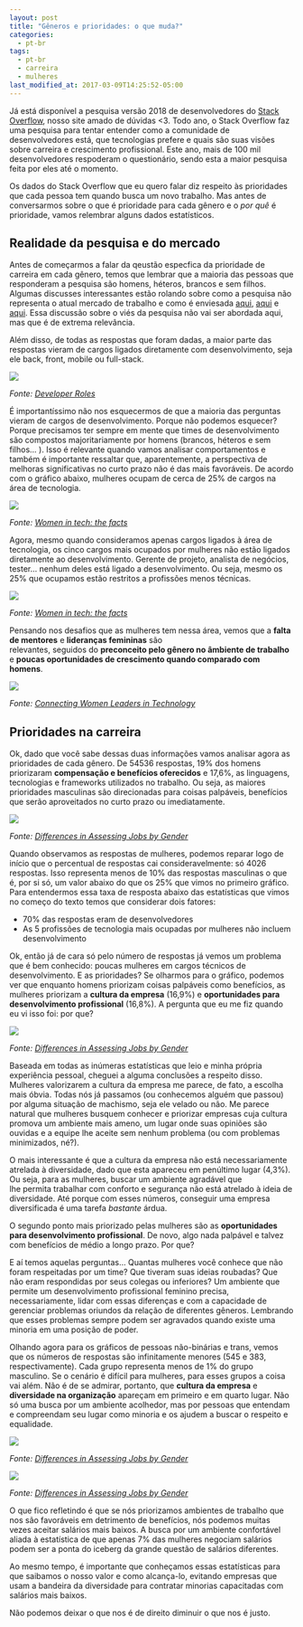 ```yaml
---
layout: post
title: "Gêneros e prioridades: o que muda?"
categories:
  - pt-br 
tags:
  - pt-br
  - carreira 
  - mulheres 
last_modified_at: 2017-03-09T14:25:52-05:00
---
```


Já está disponível a pesquisa versão 2018 de desenvolvedores do [Stack Overflow](https://stackoverflow.com/), nosso site amado de dúvidas <3. Todo ano, o Stack Overflow faz uma pesquisa
para tentar entender como a comunidade de desenvolvedores está, que tecnologias prefere e quais são suas visões sobre carreira e crescimento profissional. Este ano, mais de 100 mil
desenvolvedores respoderam o questionário, sendo esta a maior pesquisa feita por eles até o momento.

Os dados do Stack Overflow que eu quero falar diz respeito às prioridades que cada pessoa tem quando busca um novo trabalho. Mas antes de conversarmos sobre o que é
prioridade para cada gênero e o *por quê* é prioridade, vamos relembrar alguns dados estatísticos.

## Realidade da pesquisa e do mercado

Antes de começarmos a falar da qeustão especfica da prioridade de carreira em cada gênero, temos que lembrar que a maioria das 
pessoas que responderam a pesquisa são homens, héteros, brancos e sem filhos. Algumas discusses interessantes estão rolando sobre 
como a pesquisa não representa o atual mercado de trabalho e como é enviesada 
[aqui](https://twitter.com/elibelly/status/973510614827044864), 
[aqui](https://twitter.com/lukaseder/status/973468605533884417) e 
[aqui](https://twitter.com/dan_abramov/status/973560630790774784). Essa discussão sobre o viés da pesquisa não vai ser abordada aqui, mas que é de extrema relevância.

Além disso, de todas as respostas que foram dadas, a maior parte das respostas vieram de cargos ligados 
diretamente com desenvolvimento, 
seja ele back, front, mobile ou full-stack.

![](https://i.imgur.com/cJk79pN.png)

*Fonte: [Developer Roles](https://insights.stackoverflow.com/survey/2018/?utm_source=Iterable&utm_medium=email&utm_campaign=dev-survey-2018-promotion#developer-roles)*

É importantíssimo não nos esquecermos de que a maioria das perguntas vieram de cargos de desenvolvimento. 
Porque não podemos esquecer? Porque precisamos ter sempre em mente que times de desenvolvimento são compostos
majoritariamente por homens (brancos, héteros e sem filhos... ). Isso é relevante quando vamos analisar comportamentos e também é importante ressaltar que, aparentemente, a perspectiva de melhoras significativas no curto prazo não é das mais favoráveis. De acordo com o gráfico 
abaixo, mulheres ocupam de cerca de 25% de cargos na área de tecnologia.

![](https://i.imgur.com/I4NqV6V.png) 

*Fonte: [Women in tech: the facts](https://www.ncwit.org/sites/default/files/resources/womenintech_facts_fullreport_05132016.pdf)*

Agora, mesmo quando consideramos apenas cargos ligados à área de tecnologia, os cinco cargos mais ocupados 
por mulheres não estão ligados diretamente ao desenvolvimento. Gerente de projeto, analista de negócios, tester... nenhum deles 
está ligado a desenvolvimento. Ou seja, mesmo os 25% que ocupamos estão restritos a profissões menos técnicas.

![](https://i.imgur.com/nxqurhH.png)

*Fonte: [Women in tech: the facts](https://www.ncwit.org/sites/default/files/resources/womenintech_facts_fullreport_05132016.pdf)*

Pensando nos desafios que as mulheres tem nessa área, vemos que a **falta de mentores** e **lideranças femininas** são  
relevantes, seguidos do **preconceito pelo gênero no âmbiente de trabalho** e 
**poucas oportunidades de crescimento quando comparado com homens**.

![](http://www.isaca.org/info/2017-women-in-technology-survey/images/main-graphic.jpg)

*Fonte: [Connecting Women Leaders in Technology](http://www.isaca.org/info/2017-women-in-technology-survey/index.html)*

## Prioridades na carreira

Ok, dado que você sabe dessas duas informações vamos analisar agora as prioridades de cada gênero. De 54536 respostas, 19% dos 
homens priorizaram **compensação e benefícios oferecidos** e 17,6%, as linguagens, tecnologias e frameworks utilizados 
no trabalho.
Ou seja, as maiores prioridades masculinas são direcionadas para coisas palpáveis, benefícios que serão aproveitados no curto 
prazo ou imediatamente. 

![](https://i.imgur.com/ylCdKUX.png)

*Fonte: [Differences in Assessing Jobs by Gender](https://insights.stackoverflow.com/survey/2018/?utm_source=Iterable&utm_medium=email&utm_campaign=dev-survey-2018-promotion#work-differences-in-assessing-jobs-by-gender)*

Quando observamos as respostas de mulheres, podemos reparar logo de início que o percentual de 
respostas cai consideravelmente: só 4026 respostas. Isso representa menos de 10% das respostas masculinas o que é, por si só, um 
valor abaixo do que os 25% que vimos no primeiro gráfico. 
Para entendermos essa taxa de resposta abaixo das estatísticas que vimos no começo do texto temos que considerar dois fatores:

* 70% das respostas eram de desenvolvedores
* As 5 profissões de tecnologia mais ocupadas por mulheres não incluem desenvolvimento

Ok, então já de cara só pelo número de respostas já vemos um problema que é bem conhecido: poucas mulheres em cargos 
técnicos de desenvolvimento. E as prioridades? Se olharmos para o gráfico, podemos ver que enquanto 
homens priorizam coisas palpáveis 
como benefícios, as mulheres priorizam a **cultura da empresa** (16,9%) e **oportunidades para desenvolvimento profissional** (16,8%).
A pergunta que eu me fiz quando eu vi isso foi: por que?

![](https://i.imgur.com/vTU74PU.png)

*Fonte: [Differences in Assessing Jobs by Gender](https://insights.stackoverflow.com/survey/2018/?utm_source=Iterable&utm_medium=email&utm_campaign=dev-survey-2018-promotion#work-differences-in-assessing-jobs-by-gender)*

Baseada em todas as inúmeras estatísticas que leio e minha própria experiência pessoal, cheguei a alguma conclusões a respeito 
disso. Mulheres valorizarem a cultura da empresa me parece, de fato, a escolha mais óbvia. Todas nós já passamos (ou conhecemos 
alguém que passou) por alguma situação de machismo, seja ele velado ou não. Me parece natural que mulheres busquem conhecer 
e priorizar empresas cuja cultura promova um ambiente mais ameno, um lugar onde suas opiniões são ouvidas e a equipe lhe 
aceite sem nenhum problema (ou com problemas minimizados, né?). 

O mais interessante é que a cultura da empresa 
não está necessariamente atrelada 
à diversidade, dado que esta apareceu em penúltimo lugar (4,3%). Ou seja, para as mulheres, buscar um ambiente agradável que  
lhe permita trabalhar com conforto e segurança não está atrelado à ideia de diversidade. Até porque com esses números, conseguir 
uma empresa diversificada é uma tarefa *bastante* árdua.

O segundo ponto mais priorizado pelas mulheres são as **oportunidades para desenvolvimento profissional**. De novo, algo nada 
palpável e talvez com benefícios de médio a longo prazo. 
Por que? 

E aí temos aquelas perguntas... Quantas mulheres você conhece que não foram respeitadas por um time? Que tiveram suas ideias roubadas? 
Que não eram respondidas por seus colegas ou inferiores? Um ambiente que permite um desenvolvimento profissional feminino 
precisa, necessariamente, lidar com essas diferenças e com a capacidade de gerenciar problemas oriundos da relação 
de diferentes gêneros. Lembrando que esses problemas sempre podem ser agravados quando existe uma minoria em uma 
posição de poder. 

Olhando agora para os gráficos de pessoas não-binárias e trans, vemos que os números de respostas são infinitamente menores 
(545 e 383, respectivamente). 
Cada grupo representa menos de 1% do grupo masculino. Se o cenário é difícil para mulheres, para esses grupos 
a coisa vai além.
Não é de se admirar, portanto, que **cultura da empresa** e **diversidade na organização** apareçam em primeiro e 
em quarto lugar. Não só uma busca por um ambiente acolhedor, mas por pessoas que entendam e compreendam seu lugar como 
minoria e os ajudem a buscar o respeito e equalidade.

![](https://i.imgur.com/FWTAyTv.png)

*Fonte: [Differences in Assessing Jobs by Gender](https://insights.stackoverflow.com/survey/2018/?utm_source=Iterable&utm_medium=email&utm_campaign=dev-survey-2018-promotion#work-differences-in-assessing-jobs-by-gender)*

![](https://i.imgur.com/xKfaAmB.png)

*Fonte: [Differences in Assessing Jobs by Gender](https://insights.stackoverflow.com/survey/2018/?utm_source=Iterable&utm_medium=email&utm_campaign=dev-survey-2018-promotion#work-differences-in-assessing-jobs-by-gender)*

O que fico refletindo é que se nós priorizamos ambientes de trabalho que nos são favoráveis em detrimento de 
benefícios, nós podemos muitas vezes aceitar salários mais baixos. 
A busca por um ambiente confortável aliada à estatística de 
que apenas 7% das mulheres negociam salários podem ser a ponta do iceberg da grande questão de salários diferentes. 

Ao mesmo tempo, é importante que conheçamos essas estatísticas para que saibamos o nosso valor 
e como alcança-lo, evitando empresas que 
usam a bandeira da diversidade para contratar minorias capacitadas com salários mais baixos.

Não podemos deixar o que nos é de direito diminuir o que nos é justo. 

